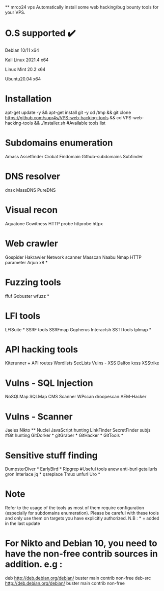 ** mrco24 vps
Automatically install some web hacking/bug bounty tools for your VPS.

# O.S supported ✔️

Debian 10/11 x64

Kali Linux 2021.4 x64

Linux Mint 20.2 x64

Ubuntu20.04 x64

# Installation
apt-get update -y && apt-get install git -y
cd /tmp && git clone https://github.com/supr4s/VPS-web-hacking-tools && cd VPS-web-hacking-tools && ./installer.sh
#Available tools list
# Subdomains enumeration
Amass
Assetfinder
Crobat
Findomain
Github-subdomains
Subfinder
# DNS resolver
dnsx
MassDNS
PureDNS
# Visual recon
Aquatone
Gowitness
HTTP probe
httprobe
httpx
# Web crawler
Gospider
Hakrawler
Network scanner
Masscan
Naabu
Nmap
HTTP parameter
Arjun
x8 *
# Fuzzing tools
ffuf
Gobuster
wfuzz *
# LFI tools
LFISuite *
SSRF tools
SSRFmap
Gopherus
Interactsh
SSTI tools
tplmap *
# API hacking tools
Kiterunner + API routes
Wordlists
SecLists
Vulns - XSS
Dalfox
kxss
XSStrike
# Vulns - SQL Injection
NoSQLMap
SQLMap
CMS Scanner
WPscan
droopescan
AEM-Hacker
# Vulns - Scanner
Jaeles
Nikto **
Nuclei
JavaScript hunting
LinkFinder
SecretFinder
subjs
#Git hunting
GitDorker *
gitGraber *
GitHacker *
GitTools *
# Sensitive stuff finding
DumpsterDiver *
EarlyBird *
Ripgrep
#Useful tools
anew
anti-burl
getallurls
gron
Interlace
jq *
qsreplace
Tmux
unfurl
Uro *
# Note
Refer to the usage of the tools as most of them require configuration (especially for subdomains enumeration).
Please be careful with these tools and only use them on targets you have explicitly authorized.
N.B : * = added in the last update

# For Nikto and Debian 10, you need to have the non-free contrib sources in addition. e.g :

deb http://deb.debian.org/debian/ buster main contrib non-free
deb-src http://deb.debian.org/debian/ buster main contrib non-free

